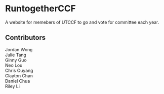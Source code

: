 # RuntogetherCCF

A website for memebers of UTCCF to go and vote for committee each year.

## Contributors

Jordan Wong <br />
Julie Tang <br />
Ginny Guo <br />
Neo Lou <br />
Chris Ouyang <br />
Clayton Chan <br />
Daniel Chua <br />
Riley Li <br />


